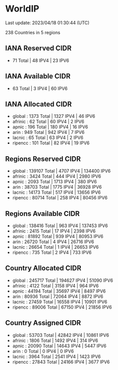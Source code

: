 # WorldIP

Last update: 2023/04/18 01:30:44 (UTC)

238 Countries in 5 regions

## IANA Reserved CIDR

- 71 Total | 48 IPV4 | 23 IPV6

## IANA Available CIDR

- 63 Total | 3 IPV4 | 60 IPV6

## IANA Allocated CIDR

- global : 1373 Total | 1327 IPV4 | 46 IPV6
- afrinic : 62 Total | 60 IPV4 | 2 IPV6
- apnic : 196 Total | 180 IPV4 | 16 IPV6
- arin : 949 Total | 942 IPV4 | 7 IPV6
- lacnic : 65 Total | 63 IPV4 | 2 IPV6
- ripencc : 101 Total | 82 IPV4 | 19 IPV6

## Regions Reserved CIDR

- global : 139107 Total | 4707 IPV4 | 134400 IPV6
- afrinic : 3424 Total | 444 IPV4 | 2980 IPV6
- apnic : 2093 Total | 1713 IPV4 | 380 IPV6
- arin : 38703 Total | 1775 IPV4 | 36928 IPV6
- lacnic : 14173 Total | 517 IPV4 | 13656 IPV6
- ripencc : 80714 Total | 258 IPV4 | 80456 IPV6

## Regions Available CIDR

- global : 138416 Total | 963 IPV4 | 137453 IPV6
- afrinic : 2415 Total | 17 IPV4 | 2398 IPV6
- apnic : 81892 Total | 939 IPV4 | 80953 IPV6
- arin : 26720 Total | 4 IPV4 | 26716 IPV6
- lacnic : 26654 Total | 1 IPV4 | 26653 IPV6
- ripencc : 735 Total | 2 IPV4 | 733 IPV6

## Country Allocated CIDR

- global : 245717 Total | 194627 IPV4 | 51090 IPV6
- afrinic : 4122 Total | 3158 IPV4 | 964 IPV6
- apnic : 44194 Total | 35697 IPV4 | 8497 IPV6
- arin : 80936 Total | 72064 IPV4 | 8872 IPV6
- lacnic : 27459 Total | 16558 IPV4 | 10901 IPV6
- ripencc : 89006 Total | 67150 IPV4 | 21856 IPV6

## Country Assigned CIDR

- global : 53703 Total | 42842 IPV4 | 10861 IPV6
- afrinic : 1806 Total | 1492 IPV4 | 314 IPV6
- apnic : 20090 Total | 14643 IPV4 | 5447 IPV6
- arin : 0 Total | 0 IPV4 | 0 IPV6
- lacnic : 3964 Total | 2541 IPV4 | 1423 IPV6
- ripencc : 27843 Total | 24166 IPV4 | 3677 IPV6
